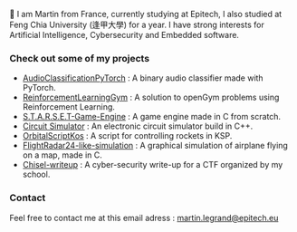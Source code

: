 

👋 I am Martin from France, currently studying at Epitech, I also studied at Feng Chia University (逢甲大學) for a year. I have strong interests for Artificial Intelligence, Cybersecurity and Embedded software.

### Check out some of my projects

- [AudioClassificationPyTorch](https://github.com/Fosowl/AudioClassificationPyTorch) : A binary audio classifier made with PyTorch.
- [ReinforcementLearningGym](https://github.com/Fosowl/ReinforcementLearningGym) : A solution to openGym problems using Reinforcement Learning.
- [S.T.A.R.S.E.T-Game-Engine](https://github.com/Fosowl/S.T.A.R.S.E.T-Game-Engine) : A game engine made in C from scratch.
- [Circuit Simulator](https://github.com/Fosowl/CircuitSimulator) : An electronic circuit simulator build in C++.
- [OrbitalScriptKos](https://github.com/Fosowl/OrbitalScriptKos) : A script for controlling rockets in KSP.
- [FlightRadar24-like-simulation](https://github.com/Fosowl/FlightRadar24-like-simulation) : A graphical simulation of airplane flying on a map, made in C.
- [Chisel-writeup](https://github.com/Fosowl/Chisel-writeup) : A cyber-security write-up for a CTF organized by my school.

### Contact

Feel free to contact me at this email adress : martin.legrand@epitech.eu
